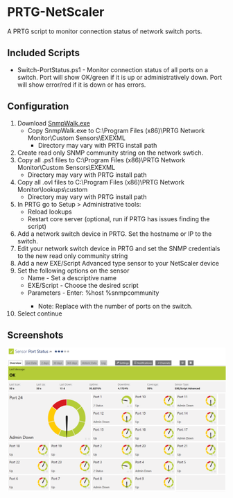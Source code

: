# PRTG-NetScaler

A PRTG script to monitor connection status of network switch ports.

## Included Scripts
- Switch-PortStatus.ps1 - Monitor connection status of all ports on a switch.  Port will show OK/green if it is up or administratively down.  Port will show error/red if it is down or has errors.

## Configuration
1) Download [SnmpWalk.exe](https://syslogwatcher.com/cmd-tools/snmp-walk/)
	- Copy SnmpWalk.exe to C:\Program Files (x86)\PRTG Network Monitor\Custom Sensors\EXEXML
		- Directory may vary with PRTG install path
2) Create read only SNMP community string on the network swtich.
3) Copy all .ps1 files to C:\Program Files (x86)\PRTG Network Monitor\Custom Sensors\EXEXML
	- Directory may vary with PRTG install path
4) Copy all .ovl files to C:\Program Files (x86)\PRTG Network Monitor\lookups\custom
	- Directory may vary with PRTG install path
5) In PRTG go to Setup > Administrative tools:
	- Reload lookups
	- Restart core server (optional, run if PRTG has issues finding the script)
6) Add a network switch device in PRTG.  Set the hostname or IP to the switch.
7) Edit your network switch device in PRTG and set the SNMP credentials to the new read only community string
8) Add a new EXE/Script Advanced type sensor to your NetScaler device
9) Set the following options on the sensor
	- Name - Set a descriptive name
	- EXE/Script - Choose the desired script
	- Parameters - Enter: <Count> %host %snmpcommunity
		- Note: Replace <Count> with the number of ports on the switch.
10) Select continue

## Screenshots
![alt text](Screenshots/PortStatus.png "Port Status")
